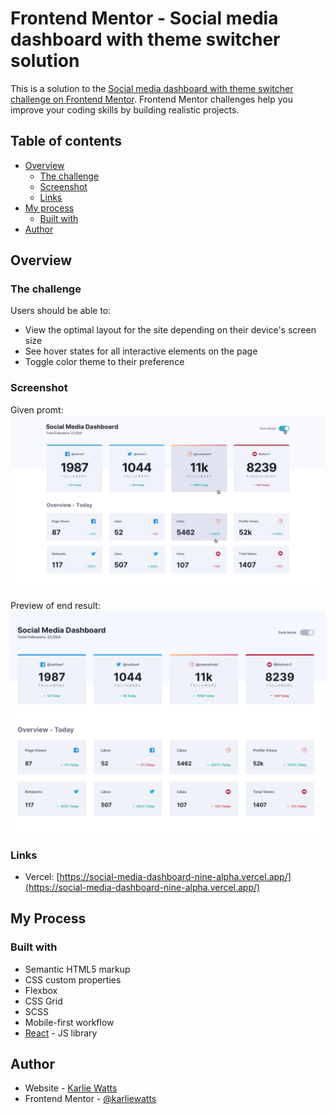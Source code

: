 # Frontend Mentor - Social media dashboard with theme switcher solution

This is a solution to the [Social media dashboard with theme switcher challenge on Frontend Mentor](https://www.frontendmentor.io/challenges/social-media-dashboard-with-theme-switcher-6oY8ozp_H). Frontend Mentor challenges help you improve your coding skills by building realistic projects. 

## Table of contents

- [Overview](#overview)
  - [The challenge](#the-challenge)
  - [Screenshot](#screenshot)
  - [Links](#links)
- [My process](#my-process)
  - [Built with](#built-with)
- [Author](#author)



## Overview

### The challenge

Users should be able to:
- View the optimal layout for the site depending on their device's screen size
- See hover states for all interactive elements on the page
- Toggle color theme to their preference

### Screenshot

Given promt:
![](./screenshot-prompt.jpg)

Preview of end result:
![](./screenshot.png)



### Links

- Vercel: [https://social-media-dashboard-nine-alpha.vercel.app/](https://social-media-dashboard-nine-alpha.vercel.app/)


## My Process

### Built with

- Semantic HTML5 markup
- CSS custom properties
- Flexbox
- CSS Grid
- SCSS
- Mobile-first workflow
- [React](https://reactjs.org/) - JS library


## Author

- Website - [Karlie Watts](https://www.karliewatts.com)
- Frontend Mentor - [@karliewatts](https://www.frontendmentor.io/profile/karliewatts)

